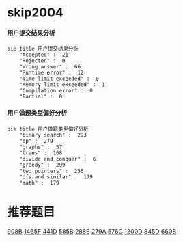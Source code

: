 # skip2004

<!-- tabs:start -->



#### **用户提交结果分析**

```mermaid
pie title 用户提交结果分析
    "Accepted" :  21
    "Rejected" :  0
    "Wrong answer" :  66
    "Runtime error" :  12
    "Time limit exceeded" :  0
    "Memory limit exceeded" :  1
    "Compilation error" :  0
    "Partial" :  0
```

#### **用户做题类型偏好分析**

```mermaid
pie title 用户做题类型偏好分析
    "binary search" :  293
    "dp" :  279
    "graphs" :  57
    "trees" :  168
    "divide and conquer" :  6
    "greedy" :  299
    "two pointers" :  256
    "dfs and similar" :  179
    "math" :  179
```



<!-- tabs:end -->
# 推荐题目
[908B](https://codeforces.com/contest/908/problem/B)
[1465F](https://codeforces.com/contest/1465/problem/F)
[441D](https://codeforces.com/contest/441/problem/D)
[585B](https://codeforces.com/contest/585/problem/B)
[288E](https://codeforces.com/contest/288/problem/E)
[279A](https://codeforces.com/contest/279/problem/A)
[576C](https://codeforces.com/contest/576/problem/C)
[1200D](https://codeforces.com/contest/1200/problem/D)
[845D](https://codeforces.com/contest/845/problem/D)
[660B](https://codeforces.com/contest/660/problem/B)
